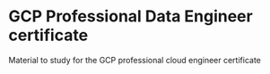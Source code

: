 # GCP Professional Data Engineer certificate

Material to study for the GCP professional cloud engineer certificate
